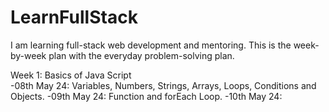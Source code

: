 # LearnFullStack
I am learning full-stack web development and mentoring. This is the week-by-week plan with the everyday problem-solving plan.  

Week 1: Basics of Java Script  
-08th May 24: Variables, Numbers, Strings, Arrays, Loops, Conditions and Objects.
-09th May 24: Function and forEach Loop.
-10th May 24: 
